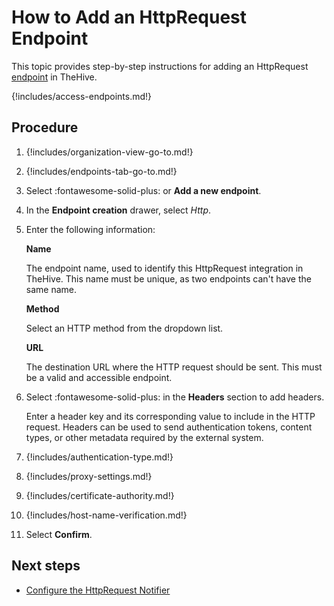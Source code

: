 # How to Add an HttpRequest Endpoint

This topic provides step-by-step instructions for adding an HttpRequest [endpoint](../manage-endpoints/about-endpoints.md) in TheHive.

{!includes/access-endpoints.md!}

## Procedure

1. {!includes/organization-view-go-to.md!}

2. {!includes/endpoints-tab-go-to.md!}

3. Select :fontawesome-solid-plus: or **Add a new endpoint**.

4. In the **Endpoint creation** drawer, select *Http*.

5. Enter the following information:

    **Name**

    The endpoint name, used to identify this HttpRequest integration in TheHive. This name must be unique, as two endpoints can't have the same name.

    **Method**

    Select an HTTP method from the dropdown list.

    **URL**

    The destination URL where the HTTP request should be sent. This must be a valid and accessible endpoint.

6. Select :fontawesome-solid-plus: in the **Headers** section to add headers.

    Enter a header key and its corresponding value to include in the HTTP request. Headers can be used to send authentication tokens, content types, or other metadata required by the external system.

7. {!includes/authentication-type.md!}

8. {!includes/proxy-settings.md!}

9. {!includes/certificate-authority.md!}

10. {!includes/host-name-verification.md!}

11. Select **Confirm**.

## Next steps

* [Configure the HttpRequest Notifier](../manage-notifications/notifiers/http-request.md)